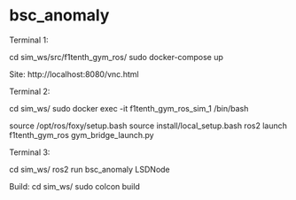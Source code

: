 # bsc_anomaly

Terminal 1:

cd sim_ws/src/f1tenth_gym_ros/
sudo docker-compose up


Site:
http://localhost:8080/vnc.html


Terminal 2:

cd sim_ws/
sudo docker exec -it f1tenth_gym_ros_sim_1 /bin/bash


source /opt/ros/foxy/setup.bash
source install/local_setup.bash
ros2 launch f1tenth_gym_ros gym_bridge_launch.py


Terminal 3:

cd sim_ws/
ros2 run bsc_anomaly LSDNode


Build:
cd sim_ws/
sudo colcon build
